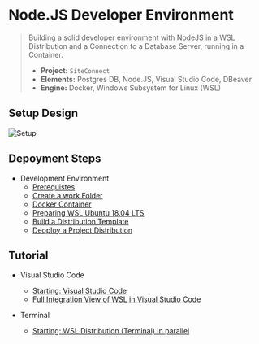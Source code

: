 # Node.JS Developer Environment

> Building a solid developer environment with NodeJS in a WSL Distribution 
> and a Connection to a Database Server, running in a Container.
>
> - **Project:** ```SiteConnect```
> - **Elements:** Postgres DB, Node.JS, Visual Studio Code, DBeaver
> - **Engine:** Docker, Windows Subsystem for Linux (WSL)

## Setup Design

![Setup](https://lucid.app/publicSegments/view/74aff30f-a632-4245-b004-4338cb8d9fcc/image.png)

## Depoyment Steps

- Development Environment
    - [Prerequistes](README.md#Prerequistes)
    - [Create a work Folder](README.md#Create-a-work-folder)
    - [Docker Container](README.md#Docker-Container)
    - [Preparing WSL Ubuntu 18.04 LTS](README.md#Preparing-WSL-Ubuntu-1804-LTS)
    - [Build a Distribution Template](README.md#Build-a-Distribution-Template)
    - [Deoploy a Project Distribution](README.md#Deoploy-a-Project-Distribution)

## Tutorial

 - Visual Studio Code
    - [Starting: Visual Studio Code](INTEGRATION.md#Starting-Visual-Studio-Code)
    - [Full Integration View of WSL in Visual Studio Code](INTEGRATION.md#Full-Integration-View-of-WSL-in-Visual-Studio-Code)
    
- Terminal
    - [Starting: WSL Distribution (Terminal) in parallel](INTEGRATION.md#Starting-WSL-Distribution-Terminal-in-parallel)